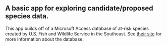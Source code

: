 ## A basic app for exploring candidate/proposed species data.

This app builds off of a Microsoft Access database of at-risk species created by U.S. Fish and Wildlife Service in the Southeast. See [their site](https://www.fws.gov/southeast/candidateconservation/finder.html) for more information about the database.

